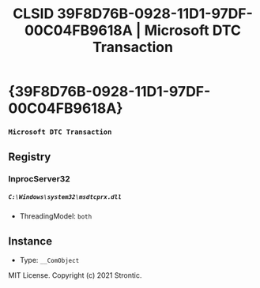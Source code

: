 ﻿---
title: "CLSID 39F8D76B-0928-11D1-97DF-00C04FB9618A | Microsoft DTC Transaction"
excerpt: What is COM-Object CLSID 39F8D76B-0928-11D1-97DF-00C04FB9618A?
---

# {39F8D76B-0928-11D1-97DF-00C04FB9618A}

### `Microsoft DTC Transaction`

## Registry


### InprocServer32

##### `C:\Windows\system32\msdtcprx.dll`
* ThreadingModel: `both`

## Instance

* Type: `__ComObject`

MIT License. Copyright (c) 2021 Strontic.


